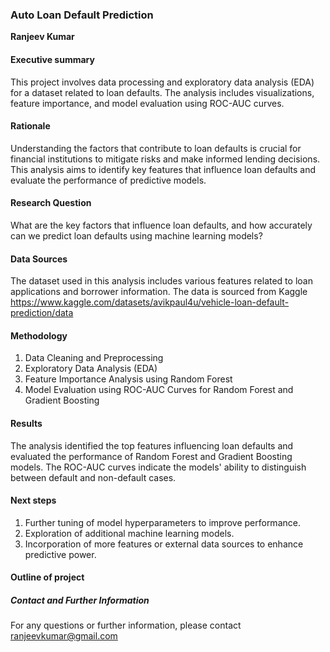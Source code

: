 ### Auto Loan Default Prediction
**Ranjeev Kumar**

#### Executive summary
This project involves data processing and exploratory data analysis (EDA) for a dataset related to loan defaults. The analysis includes visualizations, feature importance, and model evaluation using ROC-AUC curves.

#### Rationale
Understanding the factors that contribute to loan defaults is crucial for financial institutions to mitigate risks and make informed lending decisions. This analysis aims to identify key features that influence loan defaults and evaluate the performance of predictive models.

#### Research Question
What are the key factors that influence loan defaults, and how accurately can we predict loan defaults using machine learning models?

#### Data Sources
The dataset used in this analysis includes various features related to loan applications and borrower information. The data is sourced from Kaggle https://www.kaggle.com/datasets/avikpaul4u/vehicle-loan-default-prediction/data

#### Methodology
1. Data Cleaning and Preprocessing
2. Exploratory Data Analysis (EDA)
3. Feature Importance Analysis using Random Forest
4. Model Evaluation using ROC-AUC Curves for Random Forest and Gradient Boosting

#### Results
The analysis identified the top features influencing loan defaults and evaluated the performance of Random Forest and Gradient Boosting models. The ROC-AUC curves indicate the models' ability to distinguish between default and non-default cases.

#### Next steps
1. Further tuning of model hyperparameters to improve performance.
2. Exploration of additional machine learning models.
3. Incorporation of more features or external data sources to enhance predictive power.

#### Outline of project


  

##### Contact and Further Information
For any questions or further information, please contact ranjeevkumar@gmail.com
